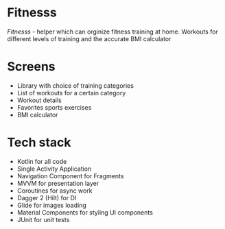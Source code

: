 # Fitnesss

*Fitnesss* - helper which can orginize fitness training at home. Workouts for different levels of training and the accurate BMI calculator

# Screens
* Library with choice of training categories
* List of workouts for a certain category
* Workout details
* Favorites sports exercises
* BMI calculator

# Tech stack
* Kotlin for all code
* Single Activity Application
* Navigation Component for Fragments
* MVVM for presentation layer
* Coroutines for async work
* Dagger 2 (Hilt) for DI
* Glide for images loading
* Material Components for styling UI components
* JUnit for unit tests
